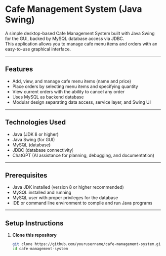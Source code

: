 # Cafe Management System (Java Swing)

A simple desktop-based Cafe Management System built with Java Swing for the GUI, backed by MySQL database access via JDBC.  
This application allows you to manage cafe menu items and orders with an easy-to-use graphical interface.

---

## Features

- Add, view, and manage cafe menu items (name and price)
- Place orders by selecting menu items and specifying quantity
- View current orders with the ability to cancel any order
- Uses MySQL as backend database
- Modular design separating data access, service layer, and Swing UI

---

## Technologies Used

- Java (JDK 8 or higher)
- Java Swing (for GUI)
- MySQL (database)
- JDBC (database connectivity)
- ChatGPT (AI assistance for planning, debugging, and documentation)

---

## Prerequisites

- Java JDK installed (version 8 or higher recommended)
- MySQL installed and running
- MySQL user with proper privileges for the database
- IDE or command line environment to compile and run Java programs

---

## Setup Instructions

1. **Clone this repository**

   ```bash
   git clone https://github.com/yourusername/cafe-management-system.git
   cd cafe-management-system



